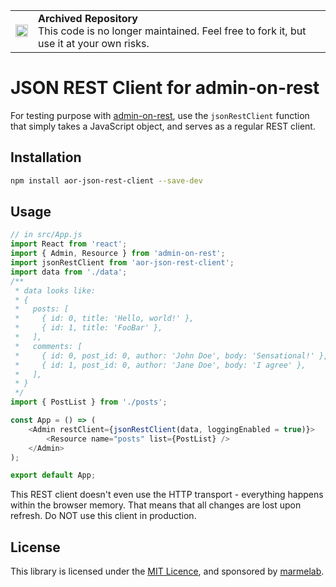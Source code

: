 <table>
        <tr>
            <td><img width="20" src="https://cdnjs.cloudflare.com/ajax/libs/octicons/8.5.0/svg/archive.svg" alt="archived" /></td>
            <td><strong>Archived Repository</strong><br />
            This code is no longer maintained. Feel free to fork it, but use it at your own risks.
        </td>
        </tr>
</table>

# JSON REST Client for admin-on-rest

For testing purpose with [admin-on-rest](https://github.com/marmelab/admin-on-rest), use the `jsonRestClient` function that simply takes a JavaScript object, and serves as a regular REST client.

## Installation

```sh
npm install aor-json-rest-client --save-dev
```

## Usage

```js
// in src/App.js
import React from 'react';
import { Admin, Resource } from 'admin-on-rest';
import jsonRestClient from 'aor-json-rest-client';
import data from './data';
/**
 * data looks like:
 * {
 *   posts: [
 *     { id: 0, title: 'Hello, world!' },
 *     { id: 1, title: 'FooBar' },
 *   ],
 *   comments: [
 *     { id: 0, post_id: 0, author: 'John Doe', body: 'Sensational!' },
 *     { id: 1, post_id: 0, author: 'Jane Doe', body: 'I agree' },
 *   ],
 * }
 */
import { PostList } from './posts';

const App = () => (
    <Admin restClient={jsonRestClient(data, loggingEnabled = true)}>
        <Resource name="posts" list={PostList} />
    </Admin>
);

export default App;
```

This REST client doesn't even use the HTTP transport - everything happens within the browser memory. That means that all changes are lost upon refresh. Do NOT use this client in production.

## License

This library is licensed under the [MIT Licence](LICENSE), and sponsored by [marmelab](http://marmelab.com).
